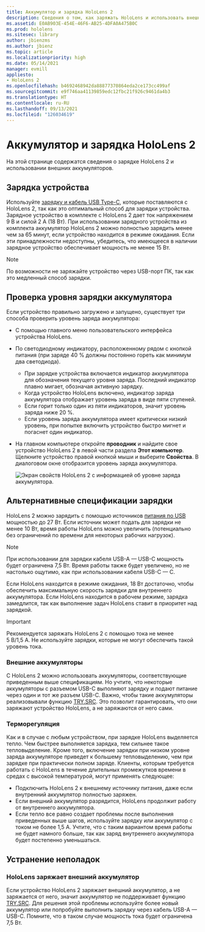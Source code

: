```yaml
---
title: Аккумулятор и зарядка HoloLens 2
description: Сведения о том, как заряжать HoloLens и использовать внешние аккумуляторы.
ms.assetid: E0AB903E-454E-46F6-AB25-4DFA0A475B0C
ms.prod: hololens
ms.sitesec: library
author: jbienzms
ms.author: jbienz
ms.topic: article
ms.localizationpriority: high
ms.date: 05/14/2021
manager: evmill
appliesto:
- HoloLens 2
ms.openlocfilehash: b4692468942da88877370864eda2ce173cc499af
ms.sourcegitcommit: e9f746aa41139859edc12fbc21f926c9461da4b3
ms.translationtype: HT
ms.contentlocale: ru-RU
ms.lasthandoff: 09/13/2021
ms.locfileid: "126034619"
---
```

# <a name="hololens-2-battery-and-charging"></a>Аккумулятор и зарядка HoloLens 2

На этой странице содержатся сведения о зарядке HoloLens 2 и использовании внешних аккумуляторов.

## <a name="charging-the-device"></a>Зарядка устройства

Используйте [зарядку и кабель USB Type-C](https://www.microsoft.com/en-us/p/microsoft-hololens-2-usb-c-charger-cable/8vj21f2z8pk5?rtc=1), которые поставляются с HoloLens 2, так как это оптимальный способ для зарядки устройства. Зарядное устройство в комплекте с HoloLens 2 дает ток напряжением 9 В и силой 2 А (18 Вт). При использовании зарядного устройства из комплекта аккумулятор HoloLens 2 можно полностью зарядить менее чем за 65 минут, если устройство находится в режиме ожидания. Если эти принадлежности недоступны, убедитесь, что имеющееся в наличии зарядное устройство обеспечивает мощность не менее 15 Вт.

> [!NOTE]
> По возможности не заряжайте устройство через USB-порт ПК, так как это медленный способ зарядки.

## <a name="checking-the-battery-charge-level"></a>Проверка уровня зарядки аккумулятора
Если устройство правильно загружено и запущено, существует три способа проверить уровень заряда аккумулятора:

- С помощью главного меню пользовательского интерфейса устройства HoloLens.
- По светодиодному индикатору, расположенному рядом с кнопкой питания (при заряде 40 % должны постоянно гореть как минимум два светодиода).
    - При зарядке устройства включается индикатор аккумулятора для обозначения текущего уровня заряда.  Последний индикатор плавно мигает, обозначая активную зарядку.
    - Когда устройство HoloLens включено, индикатор заряда аккумулятора отображает уровень заряда в виде пяти ступеней.
    - Если горит только один из пяти индикаторов, значит уровень заряда ниже 20 %.
    - Если уровень заряда аккумулятора имеет критически низкий уровень, при попытке включить устройство быстро мигнет и погаснет один индикатор.
- На главном компьютере откройте **проводник** и найдите свое устройство HoloLens 2 в левой части раздела **Этот компьютер**. Щелкните устройство правой кнопкой мыши и выберите **Свойства**. В диалоговом окне отобразится уровень заряда аккумулятора.

   ![Экран свойств HoloLens 2 с информацией об уровне заряда аккумулятора.](images/ResetRecovery2.png)

## <a name="alternative-charging-specifications"></a>Альтернативные спецификации зарядки

HoloLens 2 можно зарядить с помощью источников [питания по USB](https://www.usb.org/usb-charger-pd) мощностью до 27 Вт. Если источник может подать для зарядки не менее 10 Вт, время работы HoloLens можно увеличить (потенциально без ограничений по времени для некоторых рабочих нагрузок). 

> [!NOTE]
> При использовании для зарядки кабеля USB-A — USB-C мощность будет ограничена 7,5 Вт. Время работы также будет увеличено, но не настолько ощутимо, как при использовании кабеля USB-C — C.

Если HoloLens находится в режиме ожидания, 18 Вт достаточно, чтобы обеспечить максимальную скорость зарядки для внутреннего аккумулятора. Если HoloLens находится в рабочем режиме, зарядка замедлится, так как выполнение задач HoloLens ставит в приоритет над зарядкой.

> [!IMPORTANT]
> Рекомендуется заряжать HoloLens 2 с помощью тока не менее 5 В/1,5 A. Не используйте зарядки, которые не могут обеспечить такой уровень тока. 

### <a name="external-battery-packs"></a>Внешние аккумуляторы

С HoloLens 2 можно использовать аккумуляторы, соответствующие приведенным выше спецификациям. Но учтите, что некоторые аккумуляторы с разъемом USB-C выполняют зарядку и подают питание через один и тот же разъем USB-C. Важно, чтобы такие аккумуляторы реализовывали функцию [TRY.SRC](https://usb.org/document-library/usb-type-cr-cable-and-connector-specification-revision-20). Это позволит гарантировать, что они заряжают устройство HoloLens, а не заряжаются от него сами. 

### <a name="managing-heat"></a>Терморегуляция

Как и в случае с любым устройством, при зарядке HoloLens выделяется тепло. Чем быстрее выполняется зарядка, тем сильнее такое тепловыделение. Кроме того, включение зарядки при низком уровне заряда аккумуляторе приведет к большему тепловыделению, чем при зарядке при практически полном заряде. Клиенты, которым требуется работать с HoloLens в течение длительных промежутков времени в средах с высокой температурой, могут применять следующее:

- Подключить HoloLens 2 к внешнему источнику питания, даже если внутренний аккумулятор полностью заряжен.
- Если внешний аккумулятор разрядится, HoloLens продолжит работу от внутреннего аккумулятора.    
- Если тепло все равно создает проблемы после выполнения приведенных выше шагов, используйте зарядку или аккумулятор с током не более 1,5 А. Учтите, что с таким вариантом время работы не будет намного больше, так как заряд внутреннего аккумулятора будет постепенно уменьшаться.

## <a name="troubleshooting"></a>Устранение неполадок


### <a name="hololens-charges-external-battery"></a>HoloLens заряжает внешний аккумулятор
Если устройство HoloLens 2 заряжает внешний аккумулятор, а не заряжается от него, значит аккумулятор не поддерживает функцию [TRY.SRC](https://usb.org/document-library/usb-type-cr-cable-and-connector-specification-revision-20). Для решения этой проблемы используйте более новый аккумулятор или попробуйте выполнить зарядку через кабель USB-A — USB-C. Помните, что в таком случае мощность тока будет ограничена 7,5 Вт.
